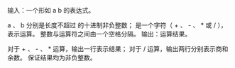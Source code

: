 输入：一个形如 a <op> b 的表达式。

a 、 b 分别是长度不超过  的十进制非负整数；
<op> 是一个字符（ + 、 - 、 * 或 / ），表示运算。
整数与运算符之间由一个空格分隔。
输出：运算结果。

对于 + 、 - 、 * 运算，输出一行表示结果；
对于 / 运算，输出两行分别表示商和余数。
保证结果均为非负整数。

